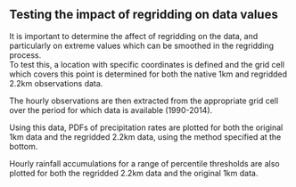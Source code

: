 ## Testing the impact of regridding on data values 

It is important to determine the affect of regridding on the data, and particularly on extreme values which can be smoothed in the regridding process.  
To test this, a location with specific coordinates is defined and the grid cell which covers this point is determined for both the native 1km and regridded 2.2km observations data. 

The hourly observations are then extracted from the appropriate grid cell over the period for which data is available (1990-2014).   

Using this data, PDFs of precipitation rates are plotted for both the original 1km data and the regridded 2.2km data, using the method specified at the bottom. 

Hourly rainfall accumulations for a range of percentile thresholds are also plotted for both the regridded 2.2km data and the original 1km data.
